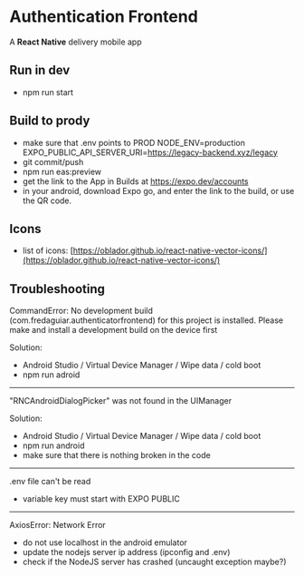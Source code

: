 # Authentication Frontend

A **React Native** delivery mobile app

## Run in dev

- npm run start

## Build to prody

- make sure that .env points to PROD
  NODE_ENV=production
  EXPO_PUBLIC_API_SERVER_URI=https://legacy-backend.xyz/legacy
- git commit/push
- npm run eas:preview
- get the link to the App in Builds at https://expo.dev/accounts
- in your android, download Expo go, and enter the link to the build, or use the QR code.

## Icons

- list of icons: [https://oblador.github.io/react-native-vector-icons/](https://oblador.github.io/react-native-vector-icons/)

## Troubleshooting

CommandError: No development build (com.fredaguiar.authenticatorfrontend) for this project is installed. Please make and install a development build on the device first

Solution:

- Android Studio / Virtual Device Manager / Wipe data / cold boot
- npm run adroid

---

"RNCAndroidDialogPicker" was not found in the UIManager

Solution:

- Android Studio / Virtual Device Manager / Wipe data / cold boot
- npm run android
- make sure that there is nothing broken in the code

---

.env file can't be read

- variable key must start with EXPO PUBLIC

---

AxiosError: Network Error

- do not use localhost in the android emulator
- update the nodejs server ip address (ipconfig and .env)
- check if the NodeJS server has crashed (uncaught exception maybe?)
